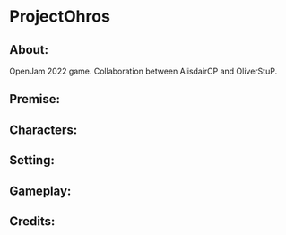 # ProjectOhros

## About:
OpenJam 2022 game. Collaboration between AlisdairCP and OliverStuP.

## Premise:


## Characters:


## Setting:


## Gameplay:


## Credits:
